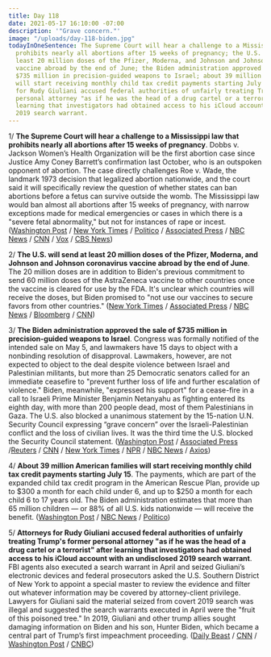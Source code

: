 ```yaml
---
title: Day 118
date: 2021-05-17 16:10:00 -07:00
description: '"Grave concern."'
image: "/uploads/day-118-biden.jpg"
todayInOneSentence: The Supreme Court will hear a challenge to a Mississippi law that
  prohibits nearly all abortions after 15 weeks of pregnancy; the U.S. will send at
  least 20 million doses of the Pfizer, Moderna, and Johnson and Johnson coronavirus
  vaccine abroad by the end of June; the Biden administration approved the sale of
  $735 million in precision-guided weapons to Israel; about 39 million American families
  will start receiving monthly child tax credit payments starting July 15; and attorneys
  for Rudy Giuliani accused federal authorities of unfairly treating Trump's former
  personal attorney "as if he was the head of a drug cartel or a terrorist" after
  learning that investigators had obtained access to his iCloud account with an undisclosed
  2019 search warrant.
---
```


1/ **The Supreme Court will hear a challenge to a Mississippi law that prohibits nearly all abortions after 15 weeks of pregnancy**. Dobbs v. Jackson Women’s Health Organization will be the first abortion case since Justice Amy Coney Barrett’s confirmation last October, who is an outspoken opponent of abortion. The case directly challenges Roe v. Wade, the landmark 1973 decision that legalized abortion nationwide, and the court said it will specifically review the question of whether states can ban abortions before a fetus can survive outside the womb. The Mississippi law would ban almost all abortions after 15 weeks of pregnancy, with narrow exceptions made for medical emergencies or cases in which there is a "severe fetal abnormality," but not for instances of rape or incest. ([Washington Post](https://www.washingtonpost.com/politics/courts_law/supreme-court-abortion-roe-v-wade/2021/05/17/cdaf1dd6-b708-11eb-a6b1-81296da0339b_story.html) / [New York Times](https://www.nytimes.com/2021/05/17/us/supreme-court-abortion.html) / [Politico](https://www.politico.com/news/2021/05/17/supreme-court-abortion-case-roe-challenge-488983) / [Associated Press](https://apnews.com/article/supreme-court-abortion-15-week-ban-5d066a9dc0030a4f8297711f341c9f5a) / [NBC News](https://www.nbcnews.com/politics/supreme-court/supreme-court-consider-reviving-mississippi-abortion-law-n1267568) / [CNN](https://www.cnn.com/2021/05/17/politics/supreme-court-abortion-mississippi/index.html) / [Vox](https://www.vox.com/2021/5/17/22233440/supreme-court-abortion-roe-wade-dobbs-jackson-womens-health-amy-coney-barrett) / [CBS News](https://www.cbsnews.com/news/supreme-court-abortion-rights-case-mississippi/))

2/ **The U.S. will send at least 20 million doses of the Pfizer, Moderna, and Johnson and Johnson coronavirus vaccine abroad by the end of June**. The 20 million doses are in addition to Biden's previous commitment to send 60 million doses of the AstraZeneca vaccine to other countries once the vaccine is cleared for use by the FDA. It's unclear which countries will receive the doses, but Biden promised to "not use our vaccines to secure favors from other countries." ([New York Times](https://www.nytimes.com/2021/05/17/world/covid-vaccine-global-doses.html) / [Associated Press](https://apnews.com/article/coronavirus-vaccine-coronavirus-pandemic-health-government-and-politics-business-829ce28a27a7584345eb357e5ee5af61) / [NBC News](https://www.nbcnews.com/politics/white-house/biden-send-20-million-u-s-approved-vaccines-abroad-end-n1267596) / [Bloomberg](https://www.bloomberg.com/news/articles/2021-05-17/biden-to-send-u-s-authorized-vaccines-abroad-for-first-time?sref=MIBMEEoj) / [CNN](https://www.cnn.com/2021/05/17/politics/vaccines-global-sharing-biden-administration/index.html))

3/ **The Biden administration approved the sale of $735 million in precision-guided weapons to Israel**. Congress was formally notified of the intended sale on May 5, and lawmakers have 15 days to object with a nonbinding resolution of disapproval. Lawmakers, however, are not expected to object to the deal despite violence between Israel and Palestinian militants, but more than 25 Democratic senators called for an immediate ceasefire to "prevent further loss of life and further escalation of violence." Biden, meanwhile, "expressed his support" for a cease-fire in a call to Israeli Prime Minister Benjamin Netanyahu as fighting entered its eighth day, with more than 200 people dead, most of them Palestinians in Gaza. The U.S. also blocked a unanimous statement by the 15-nation U.N. Security Council expressing “grave concern” over the Israeli-Palestinian conflict and the loss of civilian lives. It was the third time the U.S. blocked the Security Council statement. ([Washington Post](https://www.washingtonpost.com/politics/2021/05/17/power-up-biden-administration-approves-735-million-weapons-sale-israel-raising-red-flags-some-house-democrats/) / [Associated Press](https://apnews.com/article/israel-palestinian-conflict-blinken-4aba5c0a3d4aeb07934b1993b62cc3fc) /[Reuters](https://www.reuters.com/business/aerospace-defense/biden-administration-approved-735-million-arms-sale-israel-sources-2021-05-17/) / [CNN](https://www.cnn.com/2021/05/17/politics/senators-ceasefire-middle-east/index.html) / [New York Times](https://www.nytimes.com/live/2021/05/17/world/israel-gaza-updates) / [NPR](https://www.npr.org/2021/05/17/997488653/israel-launches-new-strikes-as-gaza-conflict-enters-week-2) / [NBC News](https://www.nbcnews.com/news/world/no-sign-israel-gaza-violence-abating-amid-calls-end-bloodshed-n1267548) / [Axios](https://www.axios.com/biden-backs-gaza-ceasefire-call-with-netanyahu-befeb26a-2c87-41bb-8f5a-6e8d7652df85.html?stream=politics))

4/ **About 39 million American families will start receiving monthly child tax credit payments starting July 15**. The payments, which are part of the expanded child tax credit program in the American Rescue Plan, provide up to $300 a month for each child under 6, and up to $250 a month for each child 6 to 17 years old. The Biden administration estimates that more than 65 million children — or 88% of all U.S. kids nationwide — will receive the benefit. ([Washington Post](https://www.washingtonpost.com/us-policy/2021/05/17/biden-child-tax-benefit/) / [NBC News](https://www.nbcnews.com/politics/white-house/monthly-child-tax-credit-payments-start-hitting-bank-accounts-july-n1267535) / [Politico](https://www.politico.com/news/2021/05/17/child-tax-credit-payments-488969))

5/ **Attorneys for Rudy Giuliani accused federal authorities of unfairly treating Trump's former personal attorney "as if he was the head of a drug cartel or a terrorist" after learning that investigators had obtained access to his iCloud account with an undisclosed 2019 search warrant**. FBI agents also executed a search warrant in April and seized Giuliani’s electronic devices and federal prosecutors asked the U.S. Southern District of New York to appoint a special master to review the evidence and filter out whatever information may be covered by attorney-client privilege. Lawyers for Giuliani said the material seized from covert 2019 search was illegal and suggested the search warrants executed in April were the "fruit of this poisoned tree." In 2019, Giuliani and other trump allies sought damaging information on Biden and his son, Hunter Biden, which became a central part of Trump’s first impeachment proceeding. ([Daily Beast](https://www.thedailybeast.com/rudy-giuliani-says-he-is-being-treated-like-head-of-drug-cartel-after-raid-on-home-office) / [CNN](https://www.cnn.com/2021/05/17/politics/giuliani-search-review/index.html) / [Washington Post](https://www.washingtonpost.com/national-security/rudy-giuliani-investigation-cloud-data/2021/05/17/836753c4-b726-11eb-a5fe-bb49dc89a248_story.html) / [CNBC](https://www.cnbc.com/2021/05/17/rudy-giuliani-lawyers-cite-trump-communication-in-challenge-to-search-warrant.html))